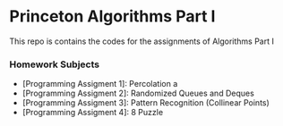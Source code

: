 # Princeton Algorithms Part I

This repo is contains the codes for the assignments of Algorithms Part I

### Homework Subjects

* [Programming Assigment 1]: Percolation a
* [Programming Assigment 2]: Randomized Queues and Deques
* [Programming Assigment 3]: Pattern Recognition (Collinear Points)
* [Programming Assigment 4]: 8 Puzzle
